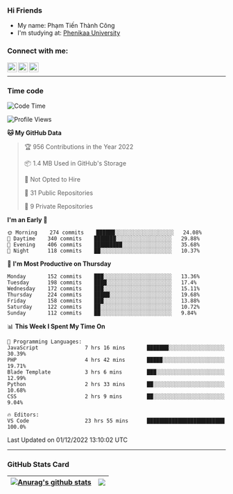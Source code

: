 ### Hi Friends

- My name: Phạm Tiến Thành Công
- I'm studying at: [Phenikaa University]


### Connect with me:
[<img align="left" alt="PhamTienThanhCong | Facebook" width="22px" src="https://upload.wikimedia.org/wikipedia/commons/thumb/1/16/Facebook-icon-1.png/640px-Facebook-icon-1.png" />][facebook]
[<img align="left" alt="PhamTienThanhCong | Zalo" width="22px" src="https://www.anphatpc.com.vn/template/anphat_2020v2/images/icon-zalo.jpg" />][zalo]
[<img align="left" alt="PhamTienThanhCong | LinkedIn" width="22px" src="https://cdn3.iconfinder.com/data/icons/inficons/512/linkedin.png" />][linkedin]

<br />

---

### Time code

<!--START_SECTION:waka-->
![Code Time](http://img.shields.io/badge/Code%20Time-776%20hrs%2026%20mins-blue)

![Profile Views](http://img.shields.io/badge/Profile%20Views-15-blue)

**🐱 My GitHub Data** 

> 🏆 956 Contributions in the Year 2022
 > 
> 📦 1.4 MB Used in GitHub's Storage 
 > 
> 🚫 Not Opted to Hire
 > 
> 📜 31 Public Repositories 
 > 
> 🔑 9 Private Repositories  
 > 
**I'm an Early 🐤** 

```text
🌞 Morning    274 commits    ██████░░░░░░░░░░░░░░░░░░░   24.08% 
🌆 Daytime    340 commits    ███████░░░░░░░░░░░░░░░░░░   29.88% 
🌃 Evening    406 commits    █████████░░░░░░░░░░░░░░░░   35.68% 
🌙 Night      118 commits    ██░░░░░░░░░░░░░░░░░░░░░░░   10.37%

```
📅 **I'm Most Productive on Thursday** 

```text
Monday       152 commits    ███░░░░░░░░░░░░░░░░░░░░░░   13.36% 
Tuesday      198 commits    ████░░░░░░░░░░░░░░░░░░░░░   17.4% 
Wednesday    172 commits    ███░░░░░░░░░░░░░░░░░░░░░░   15.11% 
Thursday     224 commits    █████░░░░░░░░░░░░░░░░░░░░   19.68% 
Friday       158 commits    ███░░░░░░░░░░░░░░░░░░░░░░   13.88% 
Saturday     122 commits    ██░░░░░░░░░░░░░░░░░░░░░░░   10.72% 
Sunday       112 commits    ██░░░░░░░░░░░░░░░░░░░░░░░   9.84%

```


📊 **This Week I Spent My Time On** 

```text
💬 Programming Languages: 
JavaScript               7 hrs 16 mins       ███████░░░░░░░░░░░░░░░░░░   30.39% 
PHP                      4 hrs 42 mins       █████░░░░░░░░░░░░░░░░░░░░   19.71% 
Blade Template           3 hrs 6 mins        ███░░░░░░░░░░░░░░░░░░░░░░   12.99% 
Python                   2 hrs 33 mins       ██░░░░░░░░░░░░░░░░░░░░░░░   10.68% 
CSS                      2 hrs 9 mins        ██░░░░░░░░░░░░░░░░░░░░░░░   9.04%

🔥 Editors: 
VS Code                  23 hrs 55 mins      █████████████████████████   100.0%

```


 Last Updated on 01/12/2022 13:10:02 UTC
<!--END_SECTION:waka-->

---

### GitHub Stats Card

| <a href="https://github.com/phamtienthanhcong"><img align="center" src="https://github-readme-stats.vercel.app/api?username=PhamTienThanhCong&show_icons=true&include_all_commits=true&theme=buefy&hide_border=true&theme=ocean_dark" alt="Anurag's github stats" /></a> | <a href="https://github.com/phamtienthanhcong"><img align="center" src="https://github-readme-stats.vercel.app/api/top-langs/?username=PhamTienThanhCong&layout=compact&theme=buefy&hide_border=true&theme=ocean_dark" /></a> |
| ------------- | ------------- |

[Phenikaa University]: https://phenikaa-uni.edu.vn/vi
[facebook]: https://www.facebook.com/phamtienthanhcong
[linkedin]: https://linkedin.com/in/phamtienthanhcong
[zalo]: https://zalo.me/0396396332
[tiktok]: https://www.tiktok.com/@phamtienthanhcong
[web]: https://github.com/PhamTienThanhCong/web_dev
[min project]: https://github.com/PhamTienThanhCong/Project-Of-Web
[c and cpp]: https://github.com/PhamTienThanhCong/Code_C_and_Cpro
[python]: https://github.com/PhamTienThanhCong/Python_beginer
